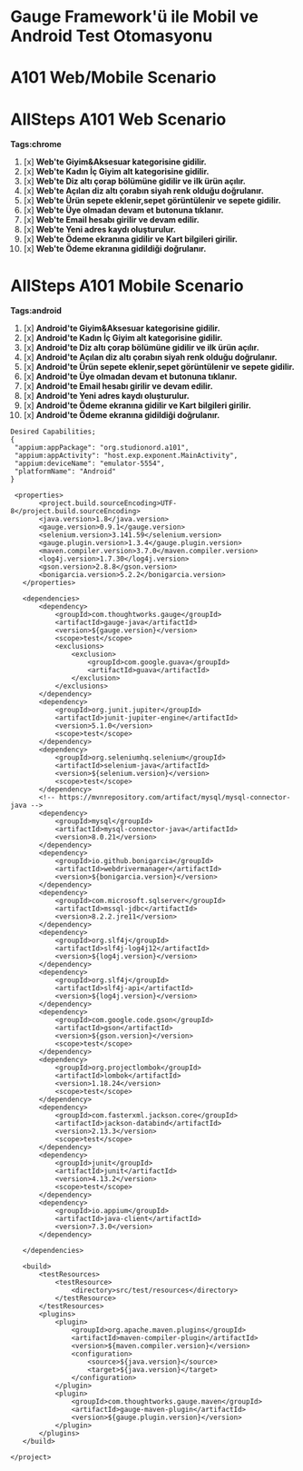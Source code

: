 # **Gauge Framework'ü ile Mobil ve Android Test Otomasyonu**
# A101 Web/Mobile Scenario
# AllSteps A101 Web Scenario
**Tags:chrome**
1. [x] **Web'te Giyim&Aksesuar kategorisine gidilir.**
2. [x] **Web'te Kadın İç Giyim alt kategorisine gidilir.**
3. [x] **Web'te Diz altı çorap bölümüne gidilir ve ilk ürün açılır.**
4. [x] **Web'te Açılan diz altı çorabın siyah renk olduğu doğrulanır.**
5. [x] **Web'te Ürün sepete eklenir,sepet görüntülenir ve sepete gidilir.**
6. [x] **Web'te Üye olmadan devam et butonuna tıklanır.**
7. [x] **Web'te Email hesabı girilir ve devam edilir.**
8. [x] **Web'te Yeni adres kaydı oluşturulur.**
9. [x] **Web'te Ödeme ekranına gidilir ve Kart bilgileri girilir.**
10. [x] **Web'te Ödeme ekranına gidildiği doğrulanır.**

# AllSteps A101 Mobile Scenario
**Tags:android**
1. [x] **Android'te Giyim&Aksesuar kategorisine gidilir.**
2. [x] **Android'te Kadın İç Giyim alt kategorisine gidilir.**
3. [x] **Android'te Diz altı çorap bölümüne gidilir ve ilk ürün açılır.**
4. [x] **Android'te Açılan diz altı çorabın siyah renk olduğu doğrulanır.**
5. [x] **Android'te Ürün sepete eklenir,sepet görüntülenir ve sepete gidilir.**
6. [x] **Android'te Üye olmadan devam et butonuna tıklanır.**
7. [x] **Android'te Email hesabı girilir ve devam edilir.**
8. [x] **Android'te Yeni adres kaydı oluşturulur.**
9. [x] **Android'te Ödeme ekranına gidilir ve Kart bilgileri girilir.**
10. [x] **Android'te Ödeme ekranına gidildiği doğrulanır.**

 ```
 Desired Capabilities;
 {
  "appium:appPackage": "org.studionord.a101",
  "appium:appActivity": "host.exp.exponent.MainActivity",
  "appium:deviceName": "emulator-5554",
  "platformName": "Android"
}
 
  <properties>
        <project.build.sourceEncoding>UTF-8</project.build.sourceEncoding>
        <java.version>1.8</java.version>
        <gauge.version>0.9.1</gauge.version>
        <selenium.version>3.141.59</selenium.version>
        <gauge.plugin.version>1.3.4</gauge.plugin.version>
        <maven.compiler.version>3.7.0</maven.compiler.version>
        <log4j.version>1.7.30</log4j.version>
        <gson.version>2.8.8</gson.version>
        <bonigarcia.version>5.2.2</bonigarcia.version>
    </properties>

    <dependencies>
        <dependency>
            <groupId>com.thoughtworks.gauge</groupId>
            <artifactId>gauge-java</artifactId>
            <version>${gauge.version}</version>
            <scope>test</scope>
            <exclusions>
                <exclusion>
                    <groupId>com.google.guava</groupId>
                    <artifactId>guava</artifactId>
                </exclusion>
            </exclusions>
        </dependency>
        <dependency>
            <groupId>org.junit.jupiter</groupId>
            <artifactId>junit-jupiter-engine</artifactId>
            <version>5.1.0</version>
            <scope>test</scope>
        </dependency>
        <dependency>
            <groupId>org.seleniumhq.selenium</groupId>
            <artifactId>selenium-java</artifactId>
            <version>${selenium.version}</version>
            <scope>test</scope>
        </dependency>
        <!-- https://mvnrepository.com/artifact/mysql/mysql-connector-java -->
        <dependency>
            <groupId>mysql</groupId>
            <artifactId>mysql-connector-java</artifactId>
            <version>8.0.21</version>
        </dependency>
        <dependency>
            <groupId>io.github.bonigarcia</groupId>
            <artifactId>webdrivermanager</artifactId>
            <version>${bonigarcia.version}</version>
        </dependency>
        <dependency>
            <groupId>com.microsoft.sqlserver</groupId>
            <artifactId>mssql-jdbc</artifactId>
            <version>8.2.2.jre11</version>
        </dependency>
        <dependency>
            <groupId>org.slf4j</groupId>
            <artifactId>slf4j-log4j12</artifactId>
            <version>${log4j.version}</version>
        </dependency>
        <dependency>
            <groupId>org.slf4j</groupId>
            <artifactId>slf4j-api</artifactId>
            <version>${log4j.version}</version>
        </dependency>
        <dependency>
            <groupId>com.google.code.gson</groupId>
            <artifactId>gson</artifactId>
            <version>${gson.version}</version>
            <scope>test</scope>
        </dependency>
        <dependency>
            <groupId>org.projectlombok</groupId>
            <artifactId>lombok</artifactId>
            <version>1.18.24</version>
            <scope>test</scope>
        </dependency>
        <dependency>
            <groupId>com.fasterxml.jackson.core</groupId>
            <artifactId>jackson-databind</artifactId>
            <version>2.13.3</version>
            <scope>test</scope>
        </dependency>
        <dependency>
            <groupId>junit</groupId>
            <artifactId>junit</artifactId>
            <version>4.13.2</version>
            <scope>test</scope>
        </dependency>
        <dependency>
            <groupId>io.appium</groupId>
            <artifactId>java-client</artifactId>
            <version>7.3.0</version>
        </dependency>

    </dependencies>

    <build>
        <testResources>
            <testResource>
                <directory>src/test/resources</directory>
            </testResource>
        </testResources>
        <plugins>
            <plugin>
                <groupId>org.apache.maven.plugins</groupId>
                <artifactId>maven-compiler-plugin</artifactId>
                <version>${maven.compiler.version}</version>
                <configuration>
                    <source>${java.version}</source>
                    <target>${java.version}</target>
                </configuration>
            </plugin>
            <plugin>
                <groupId>com.thoughtworks.gauge.maven</groupId>
                <artifactId>gauge-maven-plugin</artifactId>
                <version>${gauge.plugin.version}</version>
            </plugin>
        </plugins>
    </build>

</project>

 ```